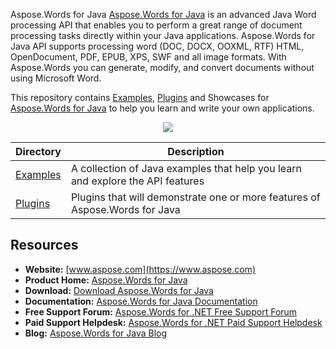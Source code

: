 Aspose.Words for Java
[Aspose.Words for Java](https://www.aspose.com/products/words/java) is an advanced Java Word processing API that enables you to perform a great range of document processing tasks directly within your Java applications. Aspose.Words for Java API supports processing word (DOC, DOCX, OOXML, RTF) HTML, OpenDocument, PDF, EPUB, XPS, SWF and all image formats. With Aspose.Words you can generate, modify, and convert documents without using Microsoft Word.

This repository contains [Examples](Examples), [Plugins](Plugins) and Showcases for [Aspose.Words for Java](https://www.aspose.com/products/words/java) to help you learn and write your own applications.

<p align="center">

  <a title="Download complete Aspose.Words for Java source code" href="https://github.com/aspose-words/Aspose.Words-for-Java/archive/master.zip">
	<img src="https://raw.github.com/AsposeExamples/java-examples-dashboard/master/images/downloadZip-Button-Large.png" />
  </a>
</p>

Directory | Description
--------- | -----------
[Examples](Examples)  | A collection of Java examples that help you learn and explore the API features
[Plugins](Plugins)  | Plugins that will demonstrate one or more features of Aspose.Words for Java

## Resources

+ **Website:** [www.aspose.com](https://www.aspose.com)
+ **Product Home:** [Aspose.Words for Java](https://www.aspose.com/products/words/java)
+ **Download:** [Download Aspose.Words for Java](https://downloads.aspose.com/words/java)
+ **Documentation:** [Aspose.Words for Java Documentation](https://docs.aspose.com//display/wordsjava/Home)
+ **Free Support Forum:** [Aspose.Words for .NET Free Support Forum](https://forum.aspose.com/c/words)
+ **Paid Support Helpdesk:** [Aspose.Words for .NET Paid Support Helpdesk](https://helpdesk.aspose.com/)
+ **Blog:** [Aspose.Words for Java Blog](https://blog.aspose.com/category/aspose-products/aspose-words-product-family/)

